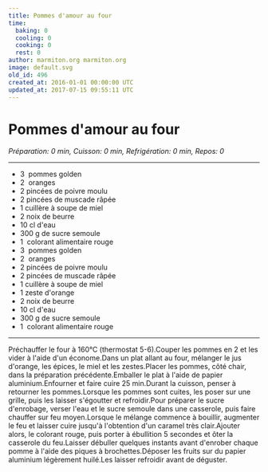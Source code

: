 ```yaml
---
title: Pommes d'amour au four
time:
  baking: 0
  cooling: 0
  cooking: 0
  rest: 0
author: marmiton.org marmiton.org
image: default.svg
old_id: 496
created_at: 2016-01-01 00:00:00 UTC
updated_at: 2017-07-15 09:55:11 UTC
---
```


# Pommes d'amour au four

_Préparation: 0 min, Cuisson: 0 min, Refrigération: 0 min, Repos: 0_

---

- 3  pommes golden
- 2  oranges
- 2 pincées de poivre moulu
- 2 pincées de muscade râpée
- 1 cuillère à soupe de miel
- 2 noix de beurre
- 10 cl d'eau
- 300 g de sucre semoule
- 1  colorant alimentaire rouge
- 3  pommes golden
- 2  oranges
- 2 pincées de poivre moulu
- 2 pincées de muscade râpée
- 1 cuillère à soupe de miel
- 1 zeste d'orange
- 2 noix de beurre
- 10 cl d'eau
- 300 g de sucre semoule
- 1  colorant alimentaire rouge

---

Préchauffer le four à 160°C (thermostat 5-6).Couper les pommes en 2 et les vider à l'aide d'un économe.Dans un plat allant au four, mélanger le jus d'orange, les épices, le miel et les zestes.Placer les pommes, côté chair, dans la préparation précédente.Emballer le plat à l'aide de papier aluminium.Enfourner et faire cuire 25 min.Durant la cuisson, penser à retourner les pommes.Lorsque les pommes sont cuites, les poser sur une grille, puis les laisser s'égoutter et refroidir.Pour préparer le sucre d'enrobage, verser l'eau et le sucre semoule dans une casserole, puis faire chauffer sur feu moyen.Lorsque le mélange commence à bouillir, augmenter le feu et laisser cuire jusqu'à l'obtention d'un caramel très clair.Ajouter alors, le colorant rouge, puis porter à ébullition 5 secondes et ôter la casserole du feu.Laisser débuller quelques instants avant d'enrober chaque pomme à l'aide des piques à brochettes.Déposer les fruits sur du papier aluminium légèrement huilé.Les laisser refroidir avant de déguster.
